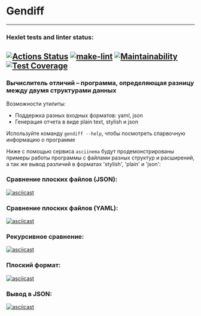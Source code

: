 # Gendiff  
-------------------------
### Hexlet tests and linter status:
[![Actions Status](https://github.com/Mansur903/frontend-project-lvl2/workflows/hexlet-check/badge.svg)](https://github.com/Mansur903/frontend-project-lvl2/actions) [![make-lint](https://github.com/Mansur903/frontend-project-lvl2/actions/workflows/make-lint.yml/badge.svg)](https://github.com/Mansur903/frontend-project-lvl2/actions/workflows/make-lint.yml) [![Maintainability](https://api.codeclimate.com/v1/badges/e4de1eca41ac5fa49a07/maintainability)](https://codeclimate.com/github/Mansur903/frontend-project-lvl2/maintainability) [![Test Coverage](https://api.codeclimate.com/v1/badges/e4de1eca41ac5fa49a07/test_coverage)](https://codeclimate.com/github/Mansur903/frontend-project-lvl2/test_coverage)
-------------------------  
### Вычислитель отличий – программа, определяющая разницу между двумя структурами данных  

Возможности утилиты:  
- Поддержка разных входных форматов: yaml, json
- Генерация отчета в виде plain text, stylish и json

Используйте команду `gendiff --help`, чтобы посмотреть спарвочную информацию о программе  

Ниже с помощью сервиса `asciinema` будут продемонстрированы примеры работы программы с файлами разных структур и расширений, а так же вывод различий в форматах 'stylish', 'plain' и 'json':  

### Сравнение плоских файлов (JSON):  
[![asciicast](https://asciinema.org/a/FIqkRjLJR819QtUvXizf8r1Tq.svg)](https://asciinema.org/a/FIqkRjLJR819QtUvXizf8r1Tq)  
  
### Сравнение плоских файлов (YAML):
[![asciicast](https://asciinema.org/a/YobTlBTtKtXuCtZ05utT6Uuam.svg)](https://asciinema.org/a/YobTlBTtKtXuCtZ05utT6Uuam)  

### Рекурсивное сравнение:
[![asciicast](https://asciinema.org/a/75ZZpN6n4X7lMP0TkCnEaWKID.svg)](https://asciinema.org/a/75ZZpN6n4X7lMP0TkCnEaWKID)  

### Плоский формат:  
[![asciicast](https://asciinema.org/a/rvhwORZz3Lujbs5Her0jSyGqQ.svg)](https://asciinema.org/a/rvhwORZz3Lujbs5Her0jSyGqQ)  

### Вывод в JSON:  
[![asciicast](https://asciinema.org/a/kPOUWG3oIAlFaEOCfKdVieK93.svg)](https://asciinema.org/a/kPOUWG3oIAlFaEOCfKdVieK93)
